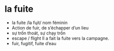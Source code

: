 
# la fuite
- la fuite	/la fɥit/	nom féminin	
- Action de fuir, de s’échapper d’un lieu	
- sự trốn thoát, sự chạy trốn	
- escape / flight	Il a fait la fuite vers la campagne.	
- fuir, fugitif, fuite d’eau